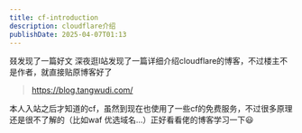 ```yaml
---
title: cf-introduction
description: cloudflare介绍
publishDate: 2025-04-07T01:13
---
```

叕发现了一篇好文
深夜逛l站发现了一篇详细介绍cloudflare的博客，不过楼主不是作者，就直接贴原博客好了

> https://blog.tangwudi.com/

本人入站之后才知道的cf，虽然到现在也使用了一些cf的免费服务，不过很多原理还是很不了解的（比如waf 优选域名...）正好看看佬的博客学习一下😃
